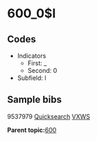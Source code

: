 # 600\_0$l

## Codes

-   Indicators
    -   First: \_
    -   Second: 0
-   Subfield: l

## Sample bibs

9537979 [Quicksearch](https://search.library.yale.edu/catalog/9537979) [VXWS](http://prodorbis.library.yale.edu:7014/vxws/GetHoldingsService?bibId=9537979)

**Parent topic:**[600](../../tags/600/600.md)

